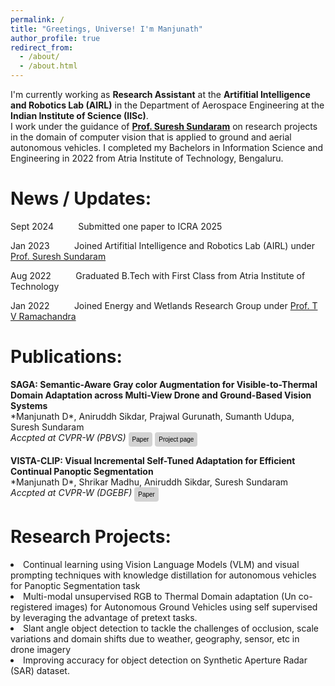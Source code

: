 ```yaml
---
permalink: /
title: "Greetings, Universe! I'm Manjunath"
author_profile: true
redirect_from: 
  - /about/
  - /about.html
---
```



I'm currently working as <b>Research Assistant</b> at the <b>Artifitial Intelligence and Robotics Lab (AIRL)</b> in the Department of Aerospace Engineering at the <b>Indian Institute of Science (IISc)</b>. <br>I work under the guidance of <b><a href="https://scholar.google.com/citations?user=5iAMbhMAAAAJ&hl=en&oi=ao">Prof. Suresh Sundaram</a></b> on research projects in the domain of computer vision that is applied to ground and aerial autonomous vehicles. I completed my Bachelors in Information Science and Engineering in 2022 from Atria Institute of Technology, Bengaluru.

News / Updates:
======

<p>Sept 2024    &nbsp;&nbsp;&nbsp;&nbsp;&nbsp;&nbsp;&nbsp;&nbsp;    Submitted one paper to ICRA 2025</p>
<p>Jan 2023    &nbsp;&nbsp;&nbsp;&nbsp;&nbsp;&nbsp;&nbsp;&nbsp;    Joined Artifitial Intelligence and Robotics Lab (AIRL) under <a href="https://scholar.google.com/citations?user=5iAMbhMAAAAJ&hl=en&oi=ao">Prof. Suresh Sundaram</a></p>
<p>Aug 2022    &nbsp;&nbsp;&nbsp;&nbsp;&nbsp;&nbsp;&nbsp;&nbsp;    Graduated B.Tech with First Class from Atria Institute of Technology</p>
<p>Jan 2022    &nbsp;&nbsp;&nbsp;&nbsp;&nbsp;&nbsp;&nbsp;&nbsp;    Joined Energy and Wetlands Research Group under <a href="https://scholar.google.com/citations?user=Woh1fa8AAAAJ&hl=en&oi=ao">Prof. T V Ramachandra</a></p>



Publications:
======

<div>
<p><b>SAGA: Semantic-Aware Gray color Augmentation for Visible-to-Thermal Domain Adaptation across Multi-View Drone and Ground-Based Vision Systems</b><br>
*Manjunath D*, Aniruddh Sikdar, Prajwal Gurunath, Sumanth Udupa, Suresh Sundaram<br>
<em>Accpted at CVPR-W (PBVS)</em>
<button style="padding: 6px 6px;
            font-size: 10px;
            color: black;
            background-color: lightgrey; /* Green button */
            border: none;
            border-radius: 4px;
            text-decoration: none;
            cursor: pointer;
            display: inline-block;
            vertical-align: top;" onclick="window.location.href='https://arxiv.org/abs/2410.20953';">Paper</button>
<button style="padding: 6px 6px;
            font-size: 10px;
            color: black;
            background-color: lightgrey; /* Green button */
            border: none;
            border-radius: 4px;
            text-decoration: none;
            cursor: pointer;
            display: inline-block;
            vertical-align: top;" onclick="window.location.href='https://sites.google.com/view/indraeye';">Project page</button>
</p>

<p><b>VISTA-CLIP: Visual Incremental Self-Tuned Adaptation for Efficient Continual Panoptic Segmentation</b><br>
*Manjunath D*, Shrikar Madhu, Aniruddh Sikdar, Suresh Sundaram<br>
<em>Accpted at CVPR-W (DGEBF)</em>
<button style="padding: 6px 6px;
            font-size: 10px;
            color: black;
            background-color: lightgrey; /* Green button */
            border: none;
            border-radius: 4px;
            text-decoration: none;
            cursor: pointer;
            display: inline-block;
            vertical-align: top;" onclick="window.location.href='https://arxiv.org/abs/2410.20953';">Paper</button>
</p>

</div>


Research Projects:
======

<div style="font-size: 1em">
<li>Continual learning using Vision Language Models (VLM) and visual prompting techniques with knowledge distillation for autonomous vehicles for Panoptic Segmentation task</li>
<li>Multi-modal unsupervised RGB to Thermal Domain adaptation (Un co-registered images) for Autonomous Ground Vehicles using self supervised by leveraging the advantage of pretext tasks.</li>
<li>Slant angle object detection to tackle the challenges of occlusion, scale variations and domain shifts due to weather, geography, sensor, etc in drone imagery</li>
<li>Improving accuracy for object detection on Synthetic Aperture Radar (SAR) dataset.</li>
</div>



[//]: # (Achievements:)

[//]: # (======)

[//]: # ()
[//]: # (<div>)

[//]: # (<p>Google Developer Student Clubs &#40;GDSC&#41; Lead for Atria Institute of Technology</p>)

[//]: # (<p>Communities In Atria &#40;CIA&#41; Lead for the College</p>)

[//]: # (</div>)


[//]: # (HEY there)

<!-- This is the front page of a website that is powered by the [Academic Pages template](https://github.com/academicpages/academicpages.github.io) and hosted on GitHub pages. [GitHub pages](https://pages.github.com) is a free service in which websites are built and hosted from code and data stored in a GitHub repository, automatically updating when a new commit is made to the repository. This template was forked from the [Minimal Mistakes Jekyll Theme](https://mmistakes.github.io/minimal-mistakes/) created by Michael Rose, and then extended to support the kinds of content that academics have: publications, talks, teaching, a portfolio, blog posts, and a dynamically-generated CV. You can fork [this template](https://github.com/academicpages/academicpages.github.io) right now, modify the configuration and markdown files, add your own PDFs and other content, and have your own site for free, with no ads! -->

<!-- A data-driven personal website
======
Like many other Jekyll-based GitHub Pages templates, Academic Pages makes you separate the website's content from its form. The content & metadata of your website are in structured markdown files, while various other files constitute the theme, specifying how to transform that content & metadata into HTML pages. You keep these various markdown (.md), YAML (.yml), HTML, and CSS files in a public GitHub repository. Each time you commit and push an update to the repository, the [GitHub pages](https://pages.github.com/) service creates static HTML pages based on these files, which are hosted on GitHub's servers free of charge.

Many of the features of dynamic content management systems (like Wordpress) can be achieved in this fashion, using a fraction of the computational resources and with far less vulnerability to hacking and DDoSing. You can also modify the theme to your heart's content without touching the content of your site. If you get to a point where you've broken something in Jekyll/HTML/CSS beyond repair, your markdown files describing your talks, publications, etc. are safe. You can rollback the changes or even delete the repository and start over - just be sure to save the markdown files! Finally, you can also write scripts that process the structured data on the site, such as [this one](https://github.com/academicpages/academicpages.github.io/blob/master/talkmap.ipynb) that analyzes metadata in pages about talks to display [a map of every location you've given a talk](https://academicpages.github.io/talkmap.html).

Getting started
======
1. Register a GitHub account if you don't have one and confirm your e-mail (required!)
1. Fork [this template](https://github.com/academicpages/academicpages.github.io) by clicking the "Use this template" button in the top right. 
1. Go to the repository's settings (rightmost item in the tabs that start with "Code", should be below "Unwatch"). Rename the repository "[your GitHub username].github.io", which will also be your website's URL.
1. Set site-wide configuration and create content & metadata (see below -- also see [this set of diffs](http://archive.is/3TPas) showing what files were changed to set up [an example site](https://getorg-testacct.github.io) for a user with the username "getorg-testacct")
1. Upload any files (like PDFs, .zip files, etc.) to the files/ directory. They will appear at https://[your GitHub username].github.io/files/example.pdf.  
1. Check status by going to the repository settings, in the "GitHub pages" section

Site-wide configuration
------
The main configuration file for the site is in the base directory in [_config.yml](https://github.com/academicpages/academicpages.github.io/blob/master/_config.yml), which defines the content in the sidebars and other site-wide features. You will need to replace the default variables with ones about yourself and your site's github repository. The configuration file for the top menu is in [_data/navigation.yml](https://github.com/academicpages/academicpages.github.io/blob/master/_data/navigation.yml). For example, if you don't have a portfolio or blog posts, you can remove those items from that navigation.yml file to remove them from the header. 

Create content & metadata
------
For site content, there is one markdown file for each type of content, which are stored in directories like _publications, _talks, _posts, _teaching, or _pages. For example, each talk is a markdown file in the [_talks directory](https://github.com/academicpages/academicpages.github.io/tree/master/_talks). At the top of each markdown file is structured data in YAML about the talk, which the theme will parse to do lots of cool stuff. The same structured data about a talk is used to generate the list of talks on the [Talks page](https://academicpages.github.io/talks), each [individual page](https://academicpages.github.io/talks/2012-03-01-talk-1) for specific talks, the talks section for the [CV page](https://academicpages.github.io/cv), and the [map of places you've given a talk](https://academicpages.github.io/talkmap.html) (if you run this [python file](https://github.com/academicpages/academicpages.github.io/blob/master/talkmap.py) or [Jupyter notebook](https://github.com/academicpages/academicpages.github.io/blob/master/talkmap.ipynb), which creates the HTML for the map based on the contents of the _talks directory).

**Markdown generator**

The repository includes [a set of Jupyter notebooks](https://github.com/academicpages/academicpages.github.io/tree/master/markdown_generator
) that converts a CSV containing structured data about talks or presentations into individual markdown files that will be properly formatted for the Academic Pages template. The sample CSVs in that directory are the ones I used to create my own personal website at stuartgeiger.com. My usual workflow is that I keep a spreadsheet of my publications and talks, then run the code in these notebooks to generate the markdown files, then commit and push them to the GitHub repository.

How to edit your site's GitHub repository
------
Many people use a git client to create files on their local computer and then push them to GitHub's servers. If you are not familiar with git, you can directly edit these configuration and markdown files directly in the github.com interface. Navigate to a file (like [this one](https://github.com/academicpages/academicpages.github.io/blob/master/_talks/2012-03-01-talk-1.md) and click the pencil icon in the top right of the content preview (to the right of the "Raw | Blame | History" buttons). You can delete a file by clicking the trashcan icon to the right of the pencil icon. You can also create new files or upload files by navigating to a directory and clicking the "Create new file" or "Upload files" buttons. 

Example: editing a markdown file for a talk
![Editing a markdown file for a talk](/images/editing-talk.png)

For more info
------
More info about configuring Academic Pages can be found in [the guide](https://academicpages.github.io/markdown/), the [growing wiki](https://github.com/academicpages/academicpages.github.io/wiki), and you can always [ask a question on GitHub](https://github.com/academicpages/academicpages.github.io/discussions). The [guides for the Minimal Mistakes theme](https://mmistakes.github.io/minimal-mistakes/docs/configuration/) (which this theme was forked from) might also be helpful. -->
